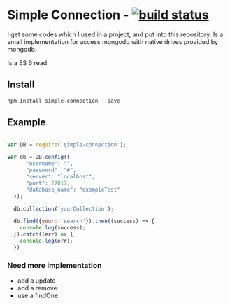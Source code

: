 # Simple Connection - [![build status](https://secure.travis-ci.org/flpms/simple-connection.png)](http://travis-ci.org/flpms/simple-connection)

I get some codes which I used in a project, and put into this repository.
Is a small implementation for access mongodb with native drives provided by mongodb.

Is a ES 6 read.

## Install

`npm install simple-connection --save`

## Example

```` javascript

var DB = require('simple-connection');

var db = DB.config({
      "username": "",
      "password": "#",
      "server": "localhost",
      "port": 27017,
      "database_name": "exampleTest"
  });

  db.collection('yourCollection');

  db.find({your: 'search'}).then((success) => {
    console.log(success);
  }).catch((err) => {
    console.log(err);
  })

````

### Need more implementation

* add a update
* add a remove
* use a findOne
